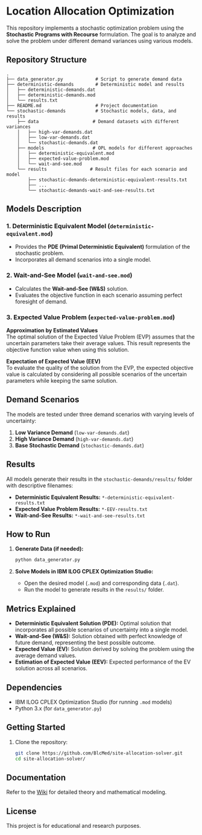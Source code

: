 # Location Allocation Optimization  

This repository implements a stochastic optimization problem using the **Stochastic Programs with Recourse** formulation. The goal is to analyze and solve the problem under different demand variances using various models.

## Repository Structure

```
.
├── data_generator.py            # Script to generate demand data
├── deterministic-demands        # Deterministic model and results
│   ├── deterministic-demands.dat
│   ├── deterministic-demands.mod
│   └── results.txt
├── README.md                    # Project documentation
└── stochastic-demands           # Stochastic models, data, and results
    ├── data                    # Demand datasets with different variances
    │   ├── high-var-demands.dat
    │   ├── low-var-demands.dat
    │   └── stochastic-demands.dat
    ├── models                  # OPL models for different approaches
    │   ├── deterministic-equivalent.mod
    │   ├── expected-value-problem.mod
    │   └── wait-and-see.mod
    └── results                # Result files for each scenario and model
        ├── stochastic-demands-deterministic-equivalent-results.txt
        ├── ...
        └── stochastic-demands-wait-and-see-results.txt
```

## Models Description

### 1. **Deterministic Equivalent Model** (`deterministic-equivalent.mod`)
- Provides the **PDE (Primal Deterministic Equivalent)** formulation of the stochastic problem.
- Incorporates all demand scenarios into a single model.

### 2. **Wait-and-See Model** (`wait-and-see.mod`)
- Calculates the **Wait-and-See (W&S)** solution.
- Evaluates the objective function in each scenario assuming perfect foresight of demand.

### 3. **Expected Value Problem** (`expected-value-problem.mod`)

**Approximation by Estimated Values**  
The optimal solution of the Expected Value Problem (EVP) assumes that the uncertain parameters take their average values. This result represents the objective function value when using this solution.  

**Expectation of Expected Value (EEV)**  
To evaluate the quality of the solution from the EVP, the expected objective value is calculated by considering all possible scenarios of the uncertain parameters while keeping the same solution.


## Demand Scenarios

The models are tested under three demand scenarios with varying levels of uncertainty:

1. **Low Variance Demand** (`low-var-demands.dat`)
2. **High Variance Demand** (`high-var-demands.dat`)
3. **Base Stochastic Demand** (`stochastic-demands.dat`)

## Results

All models generate their results in the `stochastic-demands/results/` folder with descriptive filenames:

- **Deterministic Equivalent Results:** `*-deterministic-equivalent-results.txt`
- **Expected Value Problem Results:** `*-EEV-results.txt`
- **Wait-and-See Results:** `*-wait-and-see-results.txt`

## How to Run

1. **Generate Data (if needed):**
   ```bash
   python data_generator.py
   ```

2. **Solve Models in IBM ILOG CPLEX Optimization Studio:**
   - Open the desired model (`.mod`) and corresponding data (`.dat`).
   - Run the model to generate results in the `results/` folder.

## Metrics Explained

- **Deterministic Equivalent Solution (PDE):** Optimal solution that incorporates all possible scenarios of uncertainty into a single model.  
- **Wait-and-See (W&S):** Solution obtained with perfect knowledge of future demand, representing the best possible outcome.  
- **Expected Value (EV):** Solution derived by solving the problem using the average demand values.  
- **Estimation of Expected Value (EEV):** Expected performance of the EV solution across all scenarios.

## Dependencies

- IBM ILOG CPLEX Optimization Studio (for running `.mod` models)
- Python 3.x (for `data_generator.py`)

## Getting Started  

1. Clone the repository:  
   ```bash  
   git clone https://github.com/BlcMed/site-allocation-solver.git
   cd site-allocation-solver/
   ```  

## Documentation

Refer to the [Wiki](https://github.com/BlcMed/site-allocation-solver/wiki) for detailed theory and mathematical modeling.  

## License

This project is for educational and research purposes.
